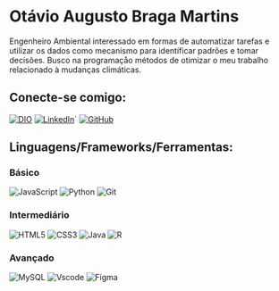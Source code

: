 # Otávio Augusto Braga Martins

Engenheiro Ambiental interessado em formas de automatizar tarefas e utilizar os dados como mecanismo para identificar padrões e tomar decisões. Busco na programaçåo métodos de otimizar o meu trabalho relacionado à mudanças climáticas.

## Conecte-se comigo:

[![DIO](https://img.shields.io/badge/Perfil_DIO-ffffff?style=for-the-badge)](https://www.dio.me/users/otaviobraga1207/)
[![LinkedIn](https://img.shields.io/badge/LinkedIn-0077B5?style=for-the-badge&logo=linkedin&logoColor=white)](https://www.linkedin.com/in/otaviobmartins/)`
[![GitHub](https://img.shields.io/badge/GitHub-100000?style=for-the-badge&logo=github&logoColor=white)](https://github.com/otavio1207)

## Linguagens/Frameworks/Ferramentas:

### Básico

![JavaScript](https://img.shields.io/badge/JavaScript-F7DF1E?style=for-the-badge&logo=javascript&logoColor=black)
![Python](https://img.shields.io/badge/python-3670A0?style=for-the-badge&logo=python&logoColor=ffdd54)
![Git](https://img.shields.io/badge/GIT-E44C30?style=for-the-badge&logo=git&logoColor=white)


### Intermediário

![HTML5](https://img.shields.io/badge/HTML5-E34F26?style=for-the-badge&logo=html5&logoColor=white)
![CSS3](https://img.shields.io/badge/CSS3-1572B6?style=for-the-badge&logo=css3&logoColor=white)
![Java](https://img.shields.io/badge/java-%23ED8B00.svg?style=for-the-badge&logo=openjdk&logoColor=white)
![R](https://img.shields.io/badge/R-276DC3?style=for-the-badge&logo=r&logoColor=white)

### Avançado

![MySQL](https://img.shields.io/badge/MySQL-00000F?style=for-the-badge&logo=mysql&logoColor=white)
![Vscode](https://img.shields.io/badge/Vscode-007ACC?style=for-the-badge&logo=visual-studio-code&logoColor=white)
![Figma](https://img.shields.io/badge/Figma-696969?style=for-the-badge&logo=figma&logoColor=figma)